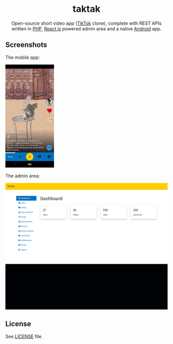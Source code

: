 <h1 align="center">taktak</h1>

<p align="center">
    Open-source short video app (<a href="https://www.tiktok.com/">TikTok</a> clone), complete with REST APIs written in
    <a href="https://www.php.net/">PHP</a>, <a href="https://reactjs.org/">React.js</a> powered admin area and a native
    <a href="https://www.android.com/">Android</a> app.
</p>

## Screenshots

The mobile app:

<a href="https://github.com/syncloudsoftech/taktak/blob/main/.github/screen-anim-app.gif">
    <img alt="Screenshot #1" src="https://raw.githubusercontent.com/syncloudsoftech/taktak/main/.github/screen-anim-app.gif" height="320" />
</a>

The admin area:

[![Screenshot #2](https://raw.githubusercontent.com/syncloudsoftech/taktak/main/.github/screen-anim-admin.gif)](.github/screen-anim-admin.gif)

## License

See [LICENSE](LICENSE) file.
